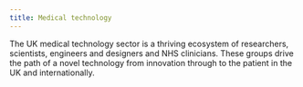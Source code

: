 ```yaml
---
title: Medical technology
---
```

The UK medical technology sector is a thriving ecosystem of researchers, scientists, engineers and designers and NHS clinicians. These groups drive the path of a novel technology from innovation through to the patient in the UK and internationally.
